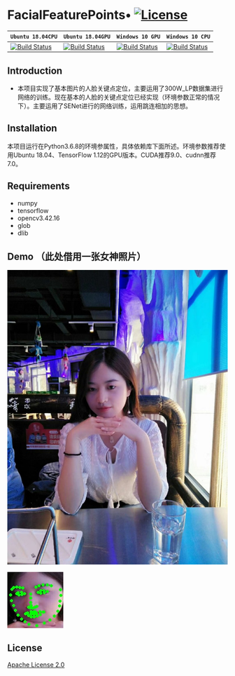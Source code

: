 # FacialFeaturePoints• [![License](http://dftech.oss-cn-hangzhou.aliyuncs.com/opendface/img/apache_2.svg)](https://opensource.org/licenses/Apache-2.0)


| **`Ubuntu 18.04CPU`** | **`Ubuntu 18.04GPU`** | **`Windows 10 GPU`** | **`Windows 10 CPU`** |
|-----------------|---------------------|------------------|-------------------|
| [![Build Status](http://dftech.oss-cn-hangzhou.aliyuncs.com/opendface/img/build_pass.svg)](http://dftech.oss-cn-hangzhou.aliyuncs.com/opendface/img/build_pass.svg) | [![Build Status](http://dftech.oss-cn-hangzhou.aliyuncs.com/opendface/img/build_pass.svg)](http://dftech.oss-cn-hangzhou.aliyuncs.com/opendface/img/build_pass.svg) | [![Build Status](http://dftech.oss-cn-hangzhou.aliyuncs.com/opendface/img/build_pass.svg)](http://dftech.oss-cn-hangzhou.aliyuncs.com/opendface/img/build_pass.svg) | [![Build Status](http://dftech.oss-cn-hangzhou.aliyuncs.com/opendface/img/build_pass.svg)](http://dftech.oss-cn-hangzhou.aliyuncs.com/opendface/img/build_pass.svg) |


## Introduction
- 本项目实现了基本图片的人脸关键点定位，主要运用了300W_LP数据集进行网络的训练。现在基本的人脸的关键点定位已经实现（环境参数正常的情况下）。主要运用了SENet进行的网络训练，运用跳连相加的思想。

## Installation

本项目运行在Python3.6.8的环境参属性，具体依赖库下面所述。环境参数推荐使用Ubuntu 18.04、TensorFlow 1.12的GPU版本。CUDA推荐9.0、cudnn推荐7.0。

## Requirements
* numpy
* tensorflow
* opencv3.42.16
* glob
* dlib



## Demo （此处借用一张女神照片）

![输入](https://github.com/getlxc/FaceLandmark/blob/master/girl/in.jpg)  

![输出](https://github.com/getlxc/FaceLandmark/blob/master/girl/out.jpg)  


## License

[Apache License 2.0](LICENSE)

